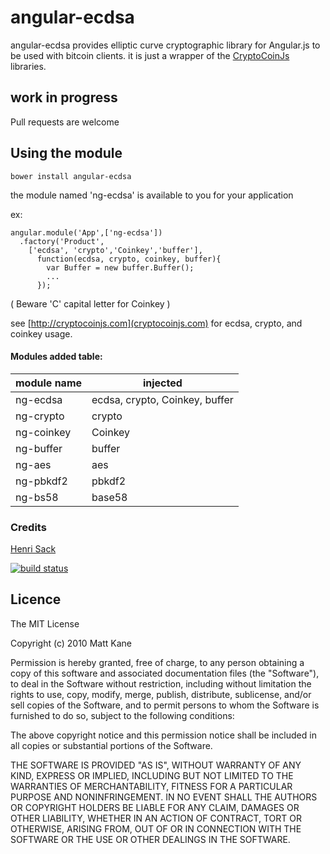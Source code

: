 angular-ecdsa
==============

angular-ecdsa provides elliptic curve cryptographic library for Angular.js to be used with bitcoin clients. it is just a wrapper of the [CryptoCoinJs](cryptocoinjs.com) libraries.

## work in progress
Pull requests are welcome

## Using the module

`bower install angular-ecdsa`

the module named 'ng-ecdsa' is available to you for your application

ex:

	angular.module('App',['ng-ecdsa'])
	  .factory('Product', 
	    ['ecdsa', 'crypto','Coinkey','buffer'], 
	      function(ecdsa, crypto, coinkey, buffer){
	        var Buffer = new buffer.Buffer();
	        ...
	      });

( Beware 'C' capital letter for Coinkey )

see [http://cryptocoinjs.com](cryptocoinjs.com) for ecdsa, crypto, and coinkey usage.

#### Modules added table:
| module name | injected |
| ----------- | -------- |
| ng-ecdsa    | ecdsa, crypto, Coinkey, buffer |
| ng-crypto | crypto |
| ng-coinkey | Coinkey |
| ng-buffer | buffer |
| ng-aes | aes |
| ng-pbkdf2 | pbkdf2 |
| ng-bs58 | base58 |




### Credits
[Henri Sack](https://github.com/sacketty/)


[![build status](https://secure.travis-ci.org/sacketty/eccrypto.png)](http://travis-ci.org/sacketty/eccrypto)

## Licence ##

The MIT License

Copyright (c) 2010 Matt Kane

Permission is hereby granted, free of charge, to any person obtaining a copy
of this software and associated documentation files (the "Software"), to deal
in the Software without restriction, including without limitation the rights
to use, copy, modify, merge, publish, distribute, sublicense, and/or sell
copies of the Software, and to permit persons to whom the Software is
furnished to do so, subject to the following conditions:

The above copyright notice and this permission notice shall be included in
all copies or substantial portions of the Software.

THE SOFTWARE IS PROVIDED "AS IS", WITHOUT WARRANTY OF ANY KIND, EXPRESS OR
IMPLIED, INCLUDING BUT NOT LIMITED TO THE WARRANTIES OF MERCHANTABILITY,
FITNESS FOR A PARTICULAR PURPOSE AND NONINFRINGEMENT. IN NO EVENT SHALL THE
AUTHORS OR COPYRIGHT HOLDERS BE LIABLE FOR ANY CLAIM, DAMAGES OR OTHER
LIABILITY, WHETHER IN AN ACTION OF CONTRACT, TORT OR OTHERWISE, ARISING FROM,
OUT OF OR IN CONNECTION WITH THE SOFTWARE OR THE USE OR OTHER DEALINGS IN
THE SOFTWARE.